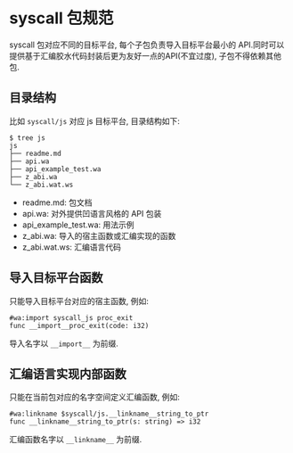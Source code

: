 # syscall 包规范

syscall 包对应不同的目标平台, 每个子包负责导入目标平台最小的 API.同时可以提供基于汇编胶水代码封装后更为友好一点的API(不宜过度), 子包不得依赖其他包.

## 目录结构

比如 `syscall/js` 对应 js 目标平台, 目录结构如下:

```
$ tree js
js
├── readme.md
├── api.wa
├── api_example_test.wa
├── z_abi.wa
└── z_abi.wat.ws
```

- readme.md: 包文档
- api.wa: 对外提供凹语言风格的 API 包装
- api_example_test.wa: 用法示例
- z_abi.wa: 导入的宿主函数或汇编实现的函数
- z_abi.wat.ws: 汇编语言代码


## 导入目标平台函数

只能导入目标平台对应的宿主函数, 例如:

```
#wa:import syscall_js proc_exit
func __import__proc_exit(code: i32)
```

导入名字以 `__import__` 为前缀.

## 汇编语言实现内部函数

只能在当前包对应的名字空间定义汇编函数, 例如:

```
#wa:linkname $syscall/js.__linkname__string_to_ptr
func __linkname__string_to_ptr(s: string) => i32
```

汇编函数名字以 `__linkname__` 为前缀.
